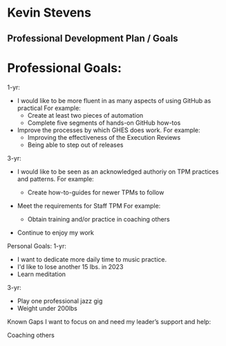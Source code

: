 # Kevin Stevens 
## Professional Development Plan / Goals

# Professional Goals:
1-yr:
- I would like to be more fluent in as many aspects of using GitHub as practical
 For example:
   - Create at least two pieces of automation
   - Complete five segments of hands-on GitHub how-tos
- Improve the processes by which GHES does work.
  For example:
    - Improving the effectiveness of the Execution Reviews
    - Being able to step out of releases 

3-yr:
- I would like to be seen as an acknowledged authoriy on TPM practices and patterns.
  For example:
    - Create how-to-guides for newer TPMs to follow
- Meet the requirements for Staff TPM
  For example:
    - Obtain training and/or practice in coaching others

- Continue to enjoy my work

Personal Goals:
1-yr: 
- I want to dedicate more daily time to music practice.
- I'd like to lose another 15 lbs. in 2023
- Learn meditation

3-yr: 
- Play one professional jazz gig
- Weight under 200lbs


Known Gaps I want to focus on and need my leader’s support and help:

Coaching others



